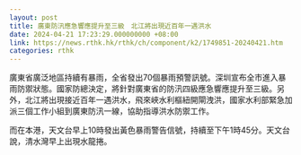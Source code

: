 ```yaml
---
layout: post
title: 廣東防汛應急響應提升至三級　北江將出現近百年一遇洪水
date: 2024-04-21 17:23:29.000000000 +08:00
link: https://news.rthk.hk/rthk/ch/component/k2/1749851-20240421.htm
categories: rthk
---
```


廣東省廣泛地區持續有暴雨，全省發出70個暴雨預警訊號。深圳宣布全市進入暴雨防禦狀態。國家防總決定，將針對廣東省的防汛四級應急響應提升至三級。另外，北江將出現接近百年一遇洪水，飛來峽水利樞紐開閘洩洪，國家水利部緊急加派三個工作小組到廣東防汛一線，協助指導洪水防禦工作。

而在本港，天文台早上10時發出黃色暴雨警告信號，持續至下午1時45分。天文台說，清水灣早上出現水龍捲。

